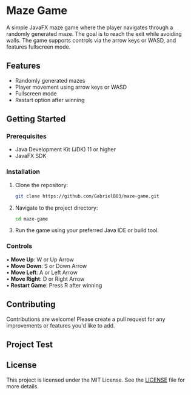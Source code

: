 # Maze Game

A simple JavaFX maze game where the player navigates through a randomly generated maze. The goal is to reach the exit while avoiding walls. The game supports controls via the arrow keys or WASD, and features fullscreen mode.

## Features

- Randomly generated mazes
- Player movement using arrow keys or WASD
- Fullscreen mode
- Restart option after winning

## Getting Started

### Prerequisites

- Java Development Kit (JDK) 11 or higher
- JavaFX SDK

### Installation

1. Clone the repository:
   ```bash
   git clone https://github.com/GabrielB03/maze-game.git
   ```
2. Navigate to the project directory:
   ```bash
   cd maze-game
   ```
3. Run the game using your preferred Java IDE or build tool.

### Controls

• **Move Up**: W or Up Arrow <br>
• **Move Down**: S or Down Arrow <br>
• **Move Left**: A or Left Arrow <br>
• **Move Right**: D or Right Arrow <br>
• **Restart Game**: Press R after winning

## Contributing

Contributions are welcome! Please create a pull request for any improvements or features you'd like to add.

## Project Test



## License

This project is licensed under the MIT License. See the [LICENSE](LICENSE) file for more details.
